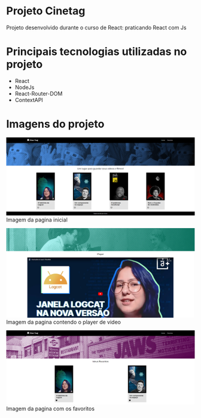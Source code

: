 # Projeto Cinetag

Projeto desenvolvido durante o curso de React: praticando React com Js

# Principais tecnologias utilizadas no projeto
* React
* NodeJs
* React-Router-DOM
* ContextAPI

# Imagens do projeto

![imagem da pagina inicial do projeto](./public/ImagensProjeto/PaginaInicial.png)
Imagem da pagina inicial

![imagem da pagina pagina com o player de video](./public/ImagensProjeto/PaginaPlayer.png)
Imagem da pagina contendo o player de video

![imagem da pagina de favoritos](./public/ImagensProjeto/PaginaFavoritos.png)
Imagem da pagina com os favoritos
